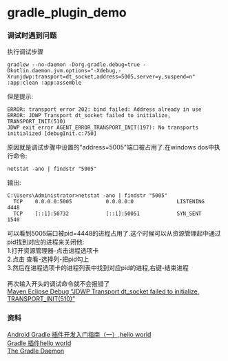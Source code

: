 # gradle_plugin_demo

### 调试时遇到问题  
执行调试步骤
```
gradlew --no-daemon -Dorg.gradle.debug=true -Dkotlin.daemon.jvm.options="-Xdebug,-Xrunjdwp:transport=dt_socket,address=5005,server=y,suspend=n" :app:clean :app:assemble
```
但是提示:
```
ERROR: transport error 202: bind failed: Address already in use
ERROR: JDWP Transport dt_socket failed to initialize, TRANSPORT_INIT(510)
JDWP exit error AGENT_ERROR_TRANSPORT_INIT(197): No transports initialized [debugInit.c:750]

```
原因就是调试步骤中设置的"address=5005"端口被占用了.在windows dos中执行命令:  
```
netstat -ano | findstr "5005"
```
输出:  
```
C:\Users\Administrator>netstat -ano | findstr "5005"
  TCP    0.0.0.0:5005           0.0.0.0:0              LISTENING       4448
  TCP    [::1]:50732            [::1]:50051            SYN_SENT        1540
```
可以看到5005端口被pid=4448的进程占用了.这个时候可以从资源管理起中通过pid找到对应的进程来关闭他:  
1.打开资源管理器-点击进程选项卡  
2.点击 查看-选择列-把pid勾上  
3.然后在进程选项卡的进程列表中找到对应pid的进程,右键-结束进程  
<br>
再次输入开头的调试命令就不会报错了  
[Maven Eclipse Debug “JDWP Transport dt_socket failed to initialize, TRANSPORT_INIT(510)”](https://stackoverflow.com/questions/8428333/maven-eclipse-debug-jdwp-transport-dt-socket-failed-to-initialize-transport-in)


### 资料
[Android Gradle 插件开发入门指南（一）,hello world](https://juejin.cn/post/6887581345384497165#heading-11)  
[Gradle 插件hello world](https://github.com/lenebf/GradlePluginTutorial/tree/main/hello-plugin)  
[The Gradle Daemon](https://docs.gradle.org/6.1.1/userguide/gradle_daemon.html#daemon_faq)
